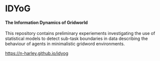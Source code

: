 
# IDYoG

#### The Information Dynamics of Gridworld

This repository contains preliminary experiements investigating the use of statistical models to detect sub-task boundaries in data describing the behaviour of agents in minimalistic gridword environments.

<https://n-harley.github.io/idyog>
